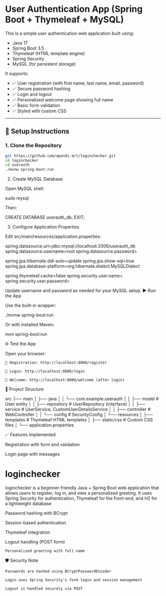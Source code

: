 # User Authentication App (Spring Boot + Thymeleaf + MySQL)

This is a simple user authentication web application built using:
- Java 17
- Spring Boot 3.5
- Thymeleaf (HTML template engine)
- Spring Security
- MySQL (for persistent storage)

It supports:
- ✅ User registration (with first name, last name, email, password)
- ✅ Secure password hashing
- ✅ Login and logout
- ✅ Personalized welcome page showing full name
- ✅ Basic form validation
- ✅ Styled with custom CSS

---

## 🔧 Setup Instructions

### 1. Clone the Repository

```bash
git https://github.com/apondi-art/loginchecker.git
cd loginchecker
cd userauth
./mvnw spring-boot:run
```
2. Create MySQL Database

Open MySQL shell:

sudo mysql

Then:

CREATE DATABASE userauth_db;
EXIT;

3. Configure Application Properties

Edit src/main/resources/application.properties:

spring.datasource.url=jdbc:mysql://localhost:3306/userauth_db
spring.datasource.username=root
spring.datasource.password=

spring.jpa.hibernate.ddl-auto=update
spring.jpa.show-sql=true
spring.jpa.database-platform=org.hibernate.dialect.MySQLDialect

spring.thymeleaf.cache=false
spring.security.user.name=
spring.security.user.password=

Update username and password as needed for your MySQL setup.
▶️ Run the App

Use the built-in wrapper:

./mvnw spring-boot:run

Or with installed Maven:

mvn spring-boot:run

🌐 Test the App

Open your browser:

    📄 Registration: http://localhost:8080/register

    🔐 Login: http://localhost:8080/login

    👋 Welcome: http://localhost:8080/welcome (after login)

📁 Project Structure

src
├── main
│   ├── java
│   │   └── com.example.userauth
│   │       ├── model            # User entity
│   │       ├── repository       # UserRepository (interface)
│   │       ├── service          # UserService, CustomUserDetailsService
│   │       ├── controller       # WebController
│   │       └── config           # SecurityConfig
│   └── resources
│       ├── templates            # Thymeleaf HTML templates
│       ├── static/css           # Custom CSS files
│       └── application.properties

✅ Features Implemented

Registration with form and validation

Login page with messages
# loginchecker
loginchecker is a beginner-friendly Java + Spring Boot web application that allows users to register, log in, and view a personalized greeting. It uses Spring Security for authentication, Thymeleaf for the front-end, and H2 for a lightweight database

Password hashing with BCrypt

Session-based authentication

Thymeleaf integration

Logout handling (POST form)

    Personalized greeting with full name

🛡️ Security Note

    Passwords are hashed using BCryptPasswordEncoder

    Login uses Spring Security's form login and session management

    Logout is handled securely via POST



